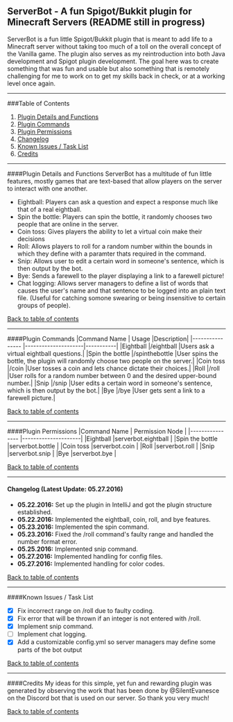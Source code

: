 ## ServerBot - A fun Spigot/Bukkit plugin for Minecraft Servers (README still in progress)
ServerBot is a fun little Spigot/Bukkit plugin that is meant to add life to a Minecraft server without taking too much of a toll on the overall concept of the Vanilla game. The plugin also serves as my reintroduction into both Java development and Spigot plugin development. The goal here was to create something that was fun and usable but also something that is remotely challenging for me to work on to get my skills back in check, or at a working level once again.

<hr>

###<a name="top">Table of Contents</a>
1. [Plugin Details and Functions](#plugin-details)
2. [Plugin Commands](#plugin-commands)
3. [Plugin Permissions](#plugin-permissions)
4. [Changelog](#changelog)
5. [Known Issues / Task List](#known-issues)
6. [Credits](#credits)

<hr>
  
####<a name="plugin-details">Plugin Details and Functions</a>
ServerBot has a multitude of fun little features, mostly games that are text-based that allow players on the server to interact
with one another. 
- Eightball: Players can ask a question and expect a response much like that of a real eightball.
- Spin the bottle: Players can spin the bottle, it randomly chooses two people that are online in the server.
- Coin toss: Gives players the ability to let a virtual coin make their decisions
- Roll: Allows players to roll for a random number within the bounds in which they define with a paramter thats required in the command.
- Snip: Allows user to edit a certain word in someone's sentence, which is then output by the bot.
- Bye: Sends a farewell to the player displaying a link to a farewell picture!
- Chat logging: Allows server managers to define a list of words that causes the user's name and that sentence to be logged into an plain text file. (Useful for catching somone swearing or being insensitive to certain groups of people).

[Back to table of contents](#top)

<hr>

####<a name="plugin-commands">Plugin Commands</a>
|Command Name     |         Usage       |Description|
|---------------- |---------------------|-----------|
|Eightball        |/eightball <question>|Users ask a virtual eightball questions.|
|Spin the bottle  |/spinthebottle       |User spins the bottle, the plugin will randomly choose two people on the server.|
|Coin toss        |/coin                |User tosses a coin and lets chance dictate their choices.|
|Roll             |/roll <upper-bound>  |User rolls for a random number between 0 and the desired upper-bound number.|
|Snip             |/snip <to-replace> <replace-with>  |User edits a certain word in someone's sentence, which is then output by the bot.|
|Bye              |/bye                 |User gets sent a link to a farewell picture.|

[Back to table of contents](#top)

<hr>

####<a name="plugin-permissions">Plugin Permissions</a>
|Command Name     |   Permission Node   |
|---------------- |---------------------|
|Eightball        |serverbot.eightball  |
|Spin the bottle  |serverbot.bottle     |
|Coin toss        |serverbot.coin       |
|Roll             |serverbot.roll       |
|Snip             |serverbot.snip       |
|Bye              |serverbot.bye        |

[Back to table of contents](#top)

<hr>

#### <a name="changelog">Changelog (Latest Update: 05.27.2016)</a>
- **05.22.2016:** Set up the plugin in IntelliJ and got the plugin structure established. 
- **05.22.2016:** Implemented the eightball, coin, roll, and bye features.
- **05.23.2016:** Implemented the spin command.
- **05.23.2016:** Fixed the /roll command's faulty range and handled the number format error.
- **05.25.2016:** Implemented snip command.
- **05.27.2016:** Implemented handling for config files.
- **05.27.2016:** Implemented handling for color codes.

[Back to table of contents](#top)

<hr>

####<a name="known-issues">Known Issues / Task List</a>
- [x] Fix incorrect range on /roll due to faulty coding.
- [x] Fix error that will be thrown if an integer is not entered with /roll.
- [x] Implement snip command.
- [ ] Implement chat logging.
- [x] Add a customizable config.yml so server managers may define some parts of the bot output

[Back to table of contents](#top)

<hr>

####<a name="credits">Credits</a>
My ideas for this simple, yet fun and rewarding plugin was generated by observing the work that has been done by @SilentEvanesce on the Discord bot that is used on our server. So thank you very much!

[Back to table of contents](#top)

